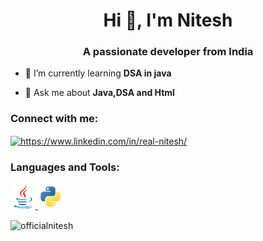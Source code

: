 <h1 align="center">Hi 👋, I'm Nitesh</h1>
<h3 align="center">A passionate developer from India</h3>

- 🌱 I’m currently learning **DSA in java**

- 💬 Ask me about **Java,DSA and Html**

<h3 align="left">Connect with me:</h3>
<p align="left">
<a href="https://linkedin.com/in/https://www.linkedin.com/in/real-nitesh/" target="blank"><img align="center" src="https://raw.githubusercontent.com/rahuldkjain/github-profile-readme-generator/master/src/images/icons/Social/linked-in-alt.svg" alt="https://www.linkedin.com/in/real-nitesh/" height="30" width="40" /></a>
</p>

<h3 align="left">Languages and Tools:</h3>
<p align="left"> <a href="https://www.java.com" target="_blank" rel="noreferrer"> <img src="https://raw.githubusercontent.com/devicons/devicon/master/icons/java/java-original.svg" alt="java" width="40" height="40"/> </a> <a href="https://www.python.org" target="_blank" rel="noreferrer"> <img src="https://raw.githubusercontent.com/devicons/devicon/master/icons/python/python-original.svg" alt="python" width="40" height="40"/> </a> </p>

<p><img align="center" src="https://github-readme-stats.vercel.app/api/top-langs?username=officialnitesh&show_icons=true&locale=en&layout=compact" alt="officialnitesh" /></p>
